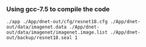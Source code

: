 ### Using gcc-7.5 to compile the code

```
./app ./App/dnet-out/cfg/resnet18.cfg ./App/dnet-out/data/imagenet.data ./App/dnet-out/data/imagenet/imagenet.image.list ./App/dnet-out/backup/resnet18.seal 1
```
